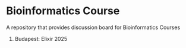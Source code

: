 # Bioinformatics Course

A repository that provides discussion board for Bioinformatics Courses

1. Budapest: Elixir 2025

